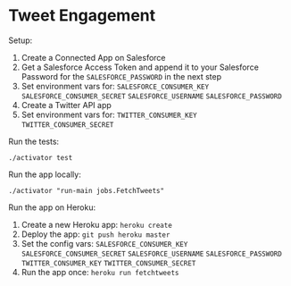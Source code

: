 Tweet Engagement
================


Setup:

1. Create a Connected App on Salesforce
1. Get a Salesforce Access Token and append it to your Salesforce Password for the `SALESFORCE_PASSWORD` in the next step
1. Set environment vars for: `SALESFORCE_CONSUMER_KEY` `SALESFORCE_CONSUMER_SECRET` `SALESFORCE_USERNAME` `SALESFORCE_PASSWORD`
1. Create a Twitter API app
1. Set environment vars for: `TWITTER_CONSUMER_KEY` `TWITTER_CONSUMER_SECRET`

Run the tests:

    ./activator test

Run the app locally:

    ./activator "run-main jobs.FetchTweets"

Run the app on Heroku:

1. Create a new Heroku app: `heroku create`
1. Deploy the app: `git push heroku master`
1. Set the config vars: `SALESFORCE_CONSUMER_KEY` `SALESFORCE_CONSUMER_SECRET` `SALESFORCE_USERNAME` `SALESFORCE_PASSWORD` `TWITTER_CONSUMER_KEY` `TWITTER_CONSUMER_SECRET`
1. Run the app once: `heroku run fetchtweets`